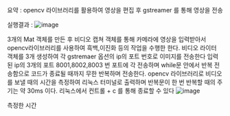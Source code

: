 요약 : opencv 라이브러리를 활용하여 영상을 편집 후 gstreamer 를 통해 영상을 전송

실행결과 : 
 ![image](https://github.com/user-attachments/assets/159949ab-d1df-42d1-b64b-8ac563414da8)

3개의 Mat 객체를 만든 후 비디오 캡쳐 객체를 통해 카메라에 영상을 
입력받아서 opencv라이브러리를 사용하여 흑백,이진화 등의 작업을 수행한 한다.
비디오 라이터 객체를 3개 생성하여 각 gstremaer 옵션의 ip의 포트 번호로 이미지를 전송한다 
입력된 ip의 3개의 포트 8001,8002,8003 번 포트에 각 전송하며 while문 안에서 반복 전송함으로
코드가 종료될 때까지 무한 반복하며 전송한다.
opencv 라이브러리로 비디오를 보낼 때의 시간을 측정하여 리눅스 터미널로 출력하며 
반복문이 한 번 반복할 때의 주기는 약 30ms 이다.
리눅스에서 컨트롤 + c 를 통해 종료할 수 있다
  ![image](https://github.com/user-attachments/assets/b55c8dfd-ecbb-4365-bb47-11d463e73919)

측정한 시간
